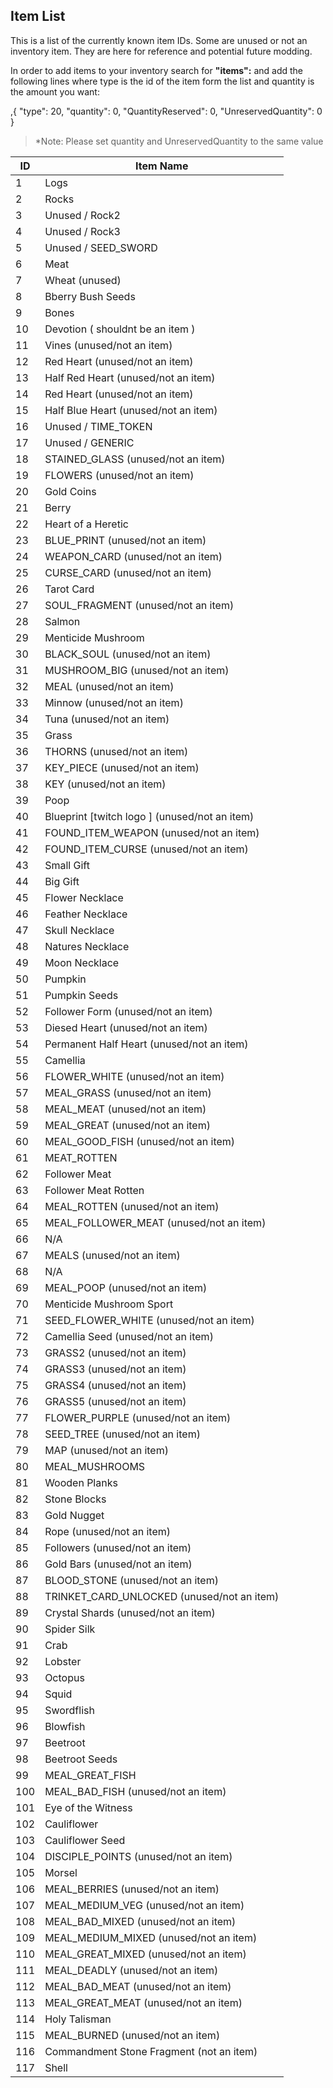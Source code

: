 ## Item List

This is a list of the currently known item IDs. Some are unused or not an inventory item. They are here for reference and potential future modding.

In order to add items to your inventory search for **"items":** and add the following lines where type is the id of the item form the list and quantity is the amount you want:

,{
"type": 20,
"quantity": 0,
"QuantityReserved": 0,
"UnreservedQuantity": 0
}

>*Note: Please set quantity and UnreservedQuantity to the same value

| ID | Item Name |
| --- | --- |
| 1 | Logs  |
| 2 | Rocks  |
| 3 | Unused / Rock2  |
| 4 | Unused / Rock3  |
| 5 | Unused / SEED_SWORD  |
| 6 | Meat  |
| 7 | Wheat (unused)  |
| 8 | Bberry Bush Seeds  |
| 9 | Bones  |
| 10 | Devotion ( shouldnt be an item )  |
| 11 | Vines (unused/not an item)  |
| 12 | Red Heart (unused/not an item)  |
| 13 | Half Red Heart (unused/not an item)  |
| 14 | Red Heart (unused/not an item)  |
| 15 | Half Blue Heart (unused/not an item)  |
| 16 | Unused / TIME_TOKEN  |
| 17 | Unused / GENERIC  |
| 18 | STAINED_GLASS (unused/not an item)  |
| 19 | FLOWERS  (unused/not an item)  |
| 20 | Gold Coins  |
| 21 | Berry  |
| 22 | Heart of a Heretic  |
| 23 | BLUE_PRINT  (unused/not an item)  |
| 24 | WEAPON_CARD  (unused/not an item)  |
| 25 | CURSE_CARD  (unused/not an item)  |
| 26 | Tarot Card  |
| 27 | SOUL_FRAGMENT  (unused/not an item)  |
| 28 | Salmon  |
| 29 | Menticide Mushroom  |
| 30 | BLACK_SOUL (unused/not an item)  |
| 31 | MUSHROOM_BIG (unused/not an item)  |
| 32 | MEAL (unused/not an item)  |
| 33 | Minnow  (unused/not an item)  |
| 34 | Tuna (unused/not an item)  |
| 35 | Grass  |
| 36 | THORNS  (unused/not an item)  |
| 37 | KEY_PIECE  (unused/not an item)  |
| 38 | KEY  (unused/not an item)  |
| 39 | Poop  |
| 40 | Blueprint [twitch logo ]   (unused/not an item)  |
| 41 | FOUND_ITEM_WEAPON   (unused/not an item)  |
| 42 | FOUND_ITEM_CURSE  (unused/not an item)  |
| 43 | Small Gift  |
| 44 | Big Gift  |
| 45 | Flower Necklace  |
| 46 | Feather Necklace  |
| 47 | Skull Necklace  |
| 48 | Natures Necklace  |
| 49 | Moon Necklace  |
| 50 | Pumpkin  |
| 51 | Pumpkin Seeds  |
| 52 | Follower Form (unused/not an item)  |
| 53 | Diesed Heart (unused/not an item)  |
| 54 | Permanent Half Heart (unused/not an item)  |
| 55 | Camellia  |
| 56 | FLOWER_WHITE (unused/not an item)  |
| 57 | MEAL_GRASS (unused/not an item)  |
| 58 | MEAL_MEAT (unused/not an item)  |
| 59 | MEAL_GREAT (unused/not an item)  |
| 60 | MEAL_GOOD_FISH (unused/not an item)  |
| 61 | MEAT_ROTTEN  |
| 62 | Follower Meat  |
| 63 | Follower Meat Rotten  |
| 64 | MEAL_ROTTEN (unused/not an item)  |
| 65 | MEAL_FOLLOWER_MEAT (unused/not an item)  |
| 66 | N/A  |
| 67 | MEALS (unused/not an item)  |
| 68 | N/A  |
| 69 | MEAL_POOP (unused/not an item)  |
| 70 | Menticide Mushroom Sport  |
| 71 | SEED_FLOWER_WHITE (unused/not an item)  |
| 72 | Camellia Seed (unused/not an item)  |
| 73 | GRASS2  (unused/not an item)  |
| 74 | GRASS3  (unused/not an item)  |
| 75 | GRASS4 (unused/not an item)  |
| 76 | GRASS5 (unused/not an item)  |
| 77 | FLOWER_PURPLE (unused/not an item)  |
| 78 | SEED_TREE (unused/not an item)  |
| 79 | MAP  (unused/not an item)  |
| 80 | MEAL_MUSHROOMS  |
| 81 | Wooden Planks  |
| 82 | Stone Blocks  |
| 83 | Gold Nugget  |
| 84 | Rope (unused/not an item)  |
| 85 | Followers (unused/not an item)  |
| 86 | Gold Bars (unused/not an item)  |
| 87 | BLOOD_STONE (unused/not an item)  |
| 88 | TRINKET_CARD_UNLOCKED (unused/not an item)  |
| 89 | Crystal Shards (unused/not an item)  |
| 90 | Spider Silk  |
| 91 | Crab  |
| 92 | Lobster  |
| 93 | Octopus  |
| 94 | Squid  |
| 95 | Swordflish  |
| 96 | Blowfish  |
| 97 | Beetroot  |
| 98 | Beetroot Seeds  |
| 99 | MEAL_GREAT_FISH  |
| 100 | MEAL_BAD_FISH  (unused/not an item) |
| 101 | Eye of the Witness  |
| 102 | Cauliflower  |
| 103 | Cauliflower Seed  |
| 104 | DISCIPLE_POINTS  (unused/not an item)  |
| 105 | Morsel  |
| 106 | MEAL_BERRIES  (unused/not an item)  |
| 107 | MEAL_MEDIUM_VEG  (unused/not an item)  |
| 108 | MEAL_BAD_MIXED  (unused/not an item)  |
| 109 | MEAL_MEDIUM_MIXED  (unused/not an item)  |
| 110 | MEAL_GREAT_MIXED  (unused/not an item)  |
| 111 | MEAL_DEADLY  (unused/not an item)  |
| 112 | MEAL_BAD_MEAT (unused/not an item)  |
| 113 | MEAL_GREAT_MEAT  (unused/not an item)  |
| 114 | Holy Talisman  |
| 115 | MEAL_BURNED  (unused/not an item)  |
| 116 | Commandment Stone Fragment  (not an item)  |
| 117 | Shell  |
